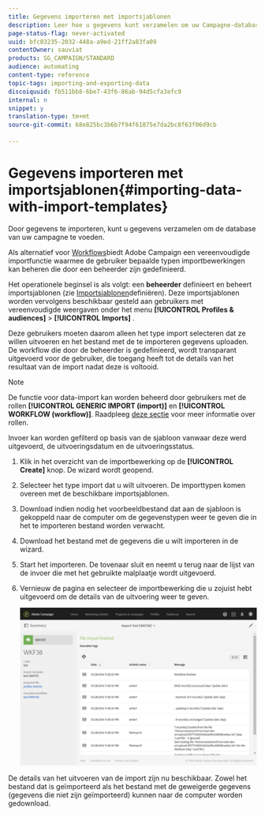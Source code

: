 ```yaml
---
title: Gegevens importeren met importsjablonen
description: Leer hoe u gegevens kunt verzamelen om uw Campagne-database te voeden.
page-status-flag: never-activated
uuid: bfc03235-2032-448a-a9ed-21ff2a83fa09
contentOwner: sauviat
products: SG_CAMPAIGN/STANDARD
audience: automating
content-type: reference
topic-tags: importing-and-exporting-data
discoiquuid: fb511bb8-6be7-43f6-86ab-94d5cfa3efc9
internal: n
snippet: y
translation-type: tm+mt
source-git-commit: 68e825bc3b6b7f94f61875e7da2bc8f63f06d9cb

---
```



# Gegevens importeren met importsjablonen{#importing-data-with-import-templates}

Door gegevens te importeren, kunt u gegevens verzamelen om de database van uw campagne te voeden.

Als alternatief voor [Workflows](../../automating/using/get-started-workflows.md)biedt Adobe Campaign een vereenvoudigde importfunctie waarmee de gebruiker bepaalde typen importbewerkingen kan beheren die door een beheerder zijn gedefinieerd.

Het operationele beginsel is als volgt: een **beheerder** definieert en beheert importsjablonen (zie [Importsjablonen](../../automating/using/defining-import-templates.md)definiëren). Deze importsjablonen worden vervolgens beschikbaar gesteld aan gebruikers met vereenvoudigde weergaven onder het menu **[!UICONTROL Profiles & audiences]** > **[!UICONTROL Imports]** .

Deze gebruikers moeten daarom alleen het type import selecteren dat ze willen uitvoeren en het bestand met de te importeren gegevens uploaden. De workflow die door de beheerder is gedefinieerd, wordt transparant uitgevoerd voor de gebruiker, die toegang heeft tot de details van het resultaat van de import nadat deze is voltooid.

>[!NOTE]
>
>De functie voor data-import kan worden beheerd door gebruikers met de rollen **[!UICONTROL GENERIC IMPORT (import)]** en **[!UICONTROL WORKFLOW (workflow)]**. Raadpleeg [deze sectie](../../administration/using/list-of-roles.md) voor meer informatie over rollen.

Invoer kan worden gefilterd op basis van de sjabloon vanwaar deze werd uitgevoerd, de uitvoeringsdatum en de uitvoeringsstatus.

1. Klik in het overzicht van de importbewerking op de **[!UICONTROL Create]** knop. De wizard wordt geopend.
1. Selecteer het type import dat u wilt uitvoeren. De importtypen komen overeen met de beschikbare importsjablonen.
1. Download indien nodig het voorbeeldbestand dat aan de sjabloon is gekoppeld naar de computer om de gegevenstypen weer te geven die in het te importeren bestand worden verwacht.
1. Download het bestand met de gegevens die u wilt importeren in de wizard.
1. Start het importeren. De tovenaar sluit en neemt u terug naar de lijst van de invoer die met het gebruikte malplaatje wordt uitgevoerd.
1. Vernieuw de pagina en selecteer de importbewerking die u zojuist hebt uitgevoerd om de details van de uitvoering weer te geven.

   ![](assets/simplified_import1.png)

De details van het uitvoeren van de import zijn nu beschikbaar. Zowel het bestand dat is geïmporteerd als het bestand met de geweigerde gegevens (gegevens die niet zijn geïmporteerd) kunnen naar de computer worden gedownload.
